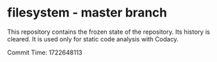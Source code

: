 # filesystem - master branch

This repository contains the frozen state of the repository.
Its history is cleared. It is used only for static code
analysis with Codacy.

Commit Time: 1722648113
